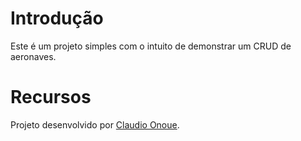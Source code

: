 # Introdução

Este é um projeto simples com o intuito de demonstrar um CRUD de aeronaves.

# Recursos

Projeto desenvolvido por [Claudio Onoue](https://github.com/claudioonoue).